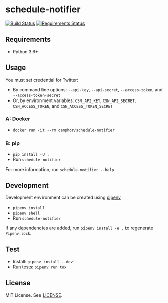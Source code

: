 # schedule-notifier
[![Build Status](https://travis-ci.org/camphor-/schedule-notifier.svg?branch=master)](https://travis-ci.org/camphor-/schedule-notifier)
[![Requirements Status](https://requires.io/github/camphor-/schedule-notifier/requirements.svg?branch=master)](https://requires.io/github/camphor-/schedule-notifier/requirements/?branch=master)

## Requirements
* Python 3.6+

## Usage
You must set credential for Twitter:
* By command line options: `--api-key`, `--api-secret`, `--access-token`,
  and `--access-token-secret`
* Or, by environment variables: `CSN_API_KEY`, `CSN_API_SECRET`,
  `CSN_ACCESS_TOKEN`, and `CSN_ACCESS_TOKEN_SECRET`

### A: Docker
* `docker run -it --rm camphor/schedule-notifier`

### B: pip
* `pip install -U .`
* Run `schedule-notifier`

For more information, run `schedule-notifier --help`

## Development
Development environment can be created using [pipenv](https://github.com/pypa/pipenv)
* `pipenv install`
* `pipenv shell`
* Run `schedule-notifier`

If any dependencies are added, run `pipenv install -e .` to regenerate `Pipenv.lock`.

## Test
* Install: `pipenv install --dev'`
* Run tests: `pipenv run tox`

## License
MIT License. See [LICENSE](LICENSE).
